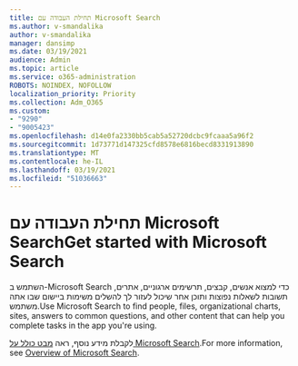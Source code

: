 ```yaml
---
title: תחילת העבודה עם Microsoft Search
ms.author: v-smandalika
author: v-smandalika
manager: dansimp
ms.date: 03/19/2021
audience: Admin
ms.topic: article
ms.service: o365-administration
ROBOTS: NOINDEX, NOFOLLOW
localization_priority: Priority
ms.collection: Adm_O365
ms.custom:
- "9290"
- "9005423"
ms.openlocfilehash: d14e0fa2330bb5cab5a52720dcbc9fcaaa5a96f2
ms.sourcegitcommit: 1d73771d147325cfd8578e6816becd8331913890
ms.translationtype: MT
ms.contentlocale: he-IL
ms.lasthandoff: 03/19/2021
ms.locfileid: "51036663"
---
```

# <a name="get-started-with-microsoft-search"></a><span data-ttu-id="810b2-102">תחילת העבודה עם Microsoft Search</span><span class="sxs-lookup"><span data-stu-id="810b2-102">Get started with Microsoft Search</span></span>

<span data-ttu-id="810b2-103">השתמש ב-Microsoft Search כדי למצוא אנשים, קבצים, תרשימים ארגוניים, אתרים, תשובות לשאלות נפוצות ותוכן אחר שיכול לעזור לך להשלים משימות ביישום שבו אתה משתמש.</span><span class="sxs-lookup"><span data-stu-id="810b2-103">Use Microsoft Search to find people, files, organizational charts, sites, answers to common questions, and other content that can help you complete tasks in the app you're using.</span></span>

<span data-ttu-id="810b2-104">לקבלת מידע נוסף, ראה [מבט כולל על Microsoft Search](https://docs.microsoft.com/microsoftsearch/overview-microsoft-search).</span><span class="sxs-lookup"><span data-stu-id="810b2-104">For more information, see [Overview of Microsoft Search](https://docs.microsoft.com/microsoftsearch/overview-microsoft-search).</span></span>